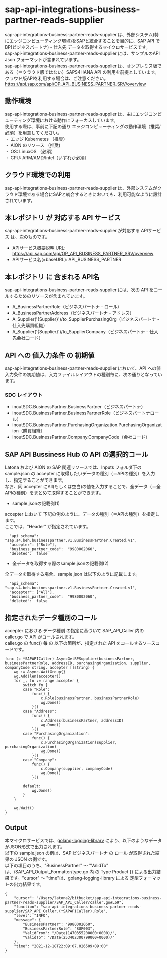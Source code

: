 # sap-api-integrations-business-partner-reads-supplier
sap-api-integrations-business-partner-reads-supplier は、外部システム(特にエッジコンピューティング環境)をSAPと統合することを目的に、SAP API で BP(ビジネスパートナ) - 仕入先 データを取得するマイクロサービスです。    
sap-api-integrations-business-partner-reads-supplier には、サンプルのAPI Json フォーマットが含まれています。   
sap-api-integrations-business-partner-reads-supplier は、オンプレミス版である（＝クラウド版ではない）SAPS4HANA API の利用を前提としています。クラウド版APIを利用する場合は、ご注意ください。   
https://api.sap.com/api/OP_API_BUSINESS_PARTNER_SRV/overview   

## 動作環境  
sap-api-integrations-business-partner-reads-supplier は、主にエッジコンピューティング環境における動作にフォーカスしています。  
使用する際は、事前に下記の通り エッジコンピューティングの動作環境（推奨/必須）を用意してください。  
・ エッジ Kubernetes （推奨）    
・ AION のリソース （推奨)    
・ OS: LinuxOS （必須）    
・ CPU: ARM/AMD/Intel（いずれか必須）    

## クラウド環境での利用
sap-api-integrations-business-partner-reads-supplier は、外部システムがクラウド環境である場合にSAPと統合するときにおいても、利用可能なように設計されています。  

## 本レポジトリ が 対応する API サービス
sap-api-integrations-business-partner-reads-supplier が対応する APIサービス は、次のものです。

* APIサービス概要説明 URL: https://api.sap.com/api/OP_API_BUSINESS_PARTNER_SRV/overview    
* APIサービス名(=baseURL): API_BUSINESS_PARTNER

## 本レポジトリ に 含まれる API名
sap-api-integrations-business-partner-reads-supplier には、次の API をコールするためのリソースが含まれています。  

* A_BusinessPartnerRole（ビジネスパートナ - ロール）
* A_BusinessPartnerAddress（ビジネスパートナ - アドレス）
* A_Supplier('{Supplier}')/to_SupplierPurchasingOrg（ビジネスパートナ - 仕入先購買組織）
* A_Supplier('{Supplier}')/to_SupplierCompany（ビジネスパートナ - 仕入先会社コード）

## API への 値入力条件 の 初期値
sap-api-integrations-business-partner-reads-supplier において、API への値入力条件の初期値は、入力ファイルレイアウトの種別毎に、次の通りとなっています。  

### SDC レイアウト

* inoutSDC.BusinessPartner.BusinessPartner（ビジネスパートナ）
* inoutSDC.BusinessPartner.BusinessPartnerRole（ビジネスパートナロール）
* inoutSDC.BusinessPartner.PurchasingOrganization.PurchasingOrganization（購買組織）
* inoutSDC.BusinessPartner.Company.CompanyCode（会社コード）

## SAP API Bussiness Hub の API の選択的コール

Latona および AION の SAP 関連リソースでは、Inputs フォルダ下の sample.json の accepter に取得したいデータの種別（＝APIの種別）を入力し、指定することができます。  
なお、同 accepter にAll(もしくは空白)の値を入力することで、全データ（＝全APIの種別）をまとめて取得することができます。  

* sample.jsonの記載例(1)  

accepter において 下記の例のように、データの種別（＝APIの種別）を指定します。  
ここでは、"Header" が指定されています。    
  
```
  "api_schema": "sap.s4.beh.businesspartner.v1.BusinessPartner.Created.v1",
  "accepter": ["Role"],
  "business_partner_code":  "9980002060",
  "deleted":  false
```
  
* 全データを取得する際のsample.jsonの記載例(2)  

全データを取得する場合、sample.json は以下のように記載します。  

```
  "api_schema": "sap.s4.beh.businesspartner.v1.BusinessPartner.Created.v1",
  "accepter": ["All"],
  "business_partner_code":  "9980002060",
  "deleted":  false
```

## 指定されたデータ種別のコール

accepter における データ種別 の指定に基づいて SAP_API_Caller 内の caller.go で API がコールされます。  
caller.go の func() 毎 の 以下の箇所が、指定された API をコールするソースコードです。  

```
func (c *SAPAPICaller) AsyncGetBPSupplier(businessPartner, businessPartnerRole, addressID, purchasingOrganization, supplier, companyCode string, accepter []string) {
	wg := &sync.WaitGroup{}
	wg.Add(len(accepter))
	for _, fn := range accepter {
		switch fn {
		case "Role":
			func() {
				c.Role(businessPartner, businessPartnerRole)
				wg.Done()
			}()
		case "Address":
			func() {
				c.Address(businessPartner, addressID)
				wg.Done()
			}()
		case "PurchasingOrganization":
			func() {
				c.PurchasingOrganization(supplier, purchasingOrganization)
				wg.Done()
			}()
		case "Company":
			func() {
				c.Company(supplier, companyCode)
				wg.Done()
			}()

		default:
			wg.Done()
		}
	}

	wg.Wait()
}
```

## Output  
本マイクロサービスでは、[golang-logging-library](https://github.com/latonaio/golang-logging-library) により、以下のようなデータがJSON形式で出力されます。  
以下の sample.json の例は、SAP ビジネスパートナ  の ロール が取得された結果の JSON の例です。  
以下の項目のうち、"BusinessPartner" ～ "ValidTo" は、/SAP_API_Output_Formatter/type.go 内 の Type Product {} による出力結果です。"cursor" ～ "time"は、golang-logging-library による 定型フォーマットの出力結果です。  

```
{
	"cursor": "/Users/latona2/bitbucket/sap-api-integrations-business-partner-reads-supplier/SAP_API_Caller/caller.go#L69",
	"function": "sap-api-integrations-business-partner-reads-supplier/SAP_API_Caller.(*SAPAPICaller).Role",
	"level": "INFO",
	"message": {
		"BusinessPartner": "9980002060",
		"BusinessPartnerRole": "BUP003",
		"ValidFrom": "/Date(1470355200000+0000)/",
		"ValidTo": "/Date(253402300799000+0000)/"
	},
	"time": "2021-12-18T22:09:07.026509+09:00"
}
```